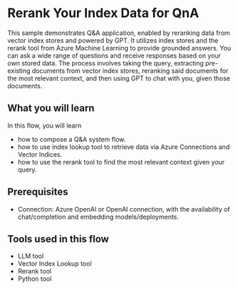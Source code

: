 # Rerank Your Index Data for QnA

This sample demonstrates Q&A application, enabled by reranking data from vector index stores and powered by GPT. It utilizes index stores and the rerank tool from Azure Machine Learning to provide grounded answers. You can ask a wide range of questions and receive responses based on your own stored data. The process involves taking the query, extracting pre-existing documents from vector index stores, reranking said documents for the most relevant context, and then using GPT to chat with you, given those documents.

## What you will learn

In this flow, you will learn

* how to compose a Q&A system flow.
* how to use index lookup tool to retrieve data via Azure Connections and Vector Indices.
* how to use the rerank tool to find the most relevant context given your query.

## Prerequisites

- Connection: Azure OpenAI or OpenAI connection, with the availability of chat/completion and embedding models/deployments.

## Tools used in this flow

* LLM tool
* Vector Index Lookup tool
* Rerank tool
* Python tool

